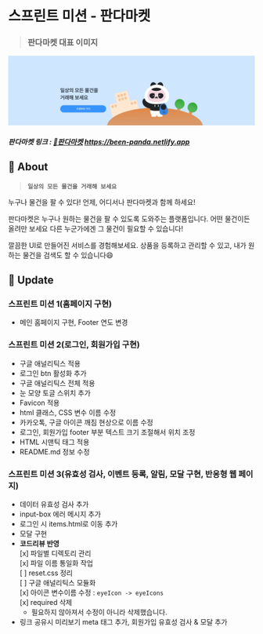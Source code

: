 # 스프린트 미션 - 판다마켓

> ### 판다마켓 대표 이미지

![판다마켓 대표 이미지](/image/img_preview.png)

##### 판다마켓 링크 : [🐼판다마켓](https://been-panda.netlify.app) https://been-panda.netlify.app

## 🐼 About

> **`일상의 모든 물건을 거래해 보세요`**

누구나 물건을 팔 수 있다! 언제, 어디서나 판다마켓과 함께 하세요!

판다마켓은 누구나 원하는 물건을 팔 수 있도록 도와주는 플랫폼입니다. 어떤 물건이든 올려만 보세요 다른 누군가에겐 그 물건이 필요할 수 있습니다!

깔끔한 UI로 만들어진 서비스를 경험해보세요. 상품을 등록하고 관리할 수 있고, 내가 원하는 물건을 검색도 할 수 있습니다😄

##  🔄️ Update

### 스프린트 미션 1(홈페이지 구현)
  - 메인 홈페이지 구현, Footer 연도 변경

### 스프린트 미션 2(로그인, 회원가입 구현)
  - 구글 애널리틱스 적용
  - 로그인 btn 활성화 추가
  - 구글 애널리틱스 전체 적용
  - 눈 모양 토글 스위치 추가
  - Favicon 적용
  - html 클래스, CSS 변수 이름 수정
  - 카카오톡, 구글 아이콘 깨짐 현상으로 이름 수정
  - 로그인, 회원가입 footer 부분 텍스트 크기 조절해서 위치 조정
  - HTML 시맨틱 태그 적용
  - README.md 정보 수정

### 스프린트 미션 3(유효성 검사, 이벤트 등록, 알림, 모달 구현, 반응형 웹 페이지)
  - 데이터 유효성 검사 추가
  - input-box 에러 메시지 추가
  - 로그인 시 items.html로 이동 추가
  - 모달 구현
  - **코드리뷰 반영**  
    [x] 파일별 디렉토리 관리  
    [x] 파일 이름 통일화 작업  
    [ ] reset.css 정리  
    [ ] 구글 애널리틱스 모듈화  
    [x] 아이콘 변수이름 수정 : `eyeIcon -> eyeIcons`  
    [x] required 삭제  
      - 필요하지 않아져서 수정이 아니라 삭제했습니다.
  - 링크 공유시 미리보기 meta 태그 추가, 회원가입 유효성 검사 & 모달 추가